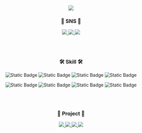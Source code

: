 <h1 align="center">
  <img src="https://capsule-render.vercel.app/api?type=transparent&fontColor=703ee5&text=Welcom%20to%20beommin's%20Github&height=150&fontSize=60&desc=FrontEnd%20Engineer&descAlignY=75&descAlign=60&animation=fadeIn" >
</h3>

<h3 align="center"> 💌 SNS 💌 </h3>
<p align="center">
  <a href="https://velog.io/@bmpark" target="_blank">
    <img src="https://img.shields.io/badge/velog-%2320C997?style=for-the-badge&logo=velog&logoColor=white">
  </a>
  <a href="https://blog.beommin.kro.kr/" target="_blank">
    <img src="https://img.shields.io/badge/beomlog-%237957D5?style=for-the-badge&logo=buefy&logoColor=white">
  </a>
  <a href="mailto:club20608@gmail.com" target="_blank">
    <img src="https://img.shields.io/badge/gmail-%23EA4335?style=for-the-badge&logo=gmail&logoColor=white">
  </a>
</p>

</br>
</br>

<h3 align="center"> 🛠 Skill 🛠 </h3>
<p align="center"> 
  <img alt="Static Badge" src="https://img.shields.io/badge/javascript-%23F7DF1E?style=for-the-badge&logo=javascript&logoColor=white">
  <img alt="Static Badge" src="https://img.shields.io/badge/typescript-%233178C6?style=for-the-badge&logo=typescript&logoColor=white">
  <img alt="Static Badge" src="https://img.shields.io/badge/vue.js-%234FC08D?style=for-the-badge&logo=vuedotjs&logoColor=white">
  <img alt="Static Badge" src="https://img.shields.io/badge/nuxt.js-%2300DC82?style=for-the-badge&logo=nuxtdotjs&logoColor=white">
</p>
<p align="center"> 
  <img alt="Static Badge" src="https://img.shields.io/badge/node.js-%23339933?style=for-the-badge&logo=nodedotjs&logoColor=white">
  <img alt="Static Badge" src="https://img.shields.io/badge/MSSQL-%23CC2927?style=for-the-badge&logo=microsoftsqlserver&logoColor=white">
  <img alt="Static Badge" src="https://img.shields.io/badge/postgresql-%234169E1?style=for-the-badge&logo=postgresql&logoColor=white">
  <img alt="Static Badge" src="https://img.shields.io/badge/firebase-%23FFCA28?style=for-the-badge&logo=firebase&logoColor=white">
</p>

</br>
</br>

<h3 align="center"> 🌟 Project 🌟 </h3>
<p align="center">
  <a href="https://duckmu.com/" target="_blank">
    <img src="https://img.shields.io/badge/duckmu-%23F7DF1E?style=for-the-badge">
  </a>
  <a href="https://aboutme2.web.app/" target="_blank">
    <img src="https://img.shields.io/badge/aboutme-%236DB33F?style=for-the-badge">
  </a>
  <a href="https://what-is-my-team.web.app/" target="_blank">
    <img src="https://img.shields.io/badge/whatismyteam-%23232F3E?style=for-the-badge">
  </a>
  <a href="https://www.npmjs.com/package/beomtil" target="_blank">
    <img src="https://img.shields.io/badge/beomtil-%237957D5?style=for-the-badge&logo=jpa&logoColor=white">
  </a>
</p>
<!--
**ParkBeomMin/ParkBeomMin** is a ✨ _special_ ✨ repository because its `README.md` (this file) appears on your GitHub profile.

Here are some ideas to get you started:

- 🔭 I’m currently working on ...
- 🌱 I’m currently learning ...
- 👯 I’m looking to collaborate on ...
- 🤔 I’m looking for help with ...
- 💬 Ask me about ...
- 📫 How to reach me: ...
- 😄 Pronouns: ...
- ⚡ Fun fact: ...

참고
https://shields.io/badges
https://simpleicons.org/
https://velog.io/@jmjgirl/Github-profile-%EA%BE%B8%EB%AF%B8%EA%B8%B0
-->
